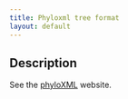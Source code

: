 ```yaml
---
title: Phyloxml tree format
layout: default
---
```


Description
-----------

See the [phyloXML](http://www.phyloxml.org) website.

